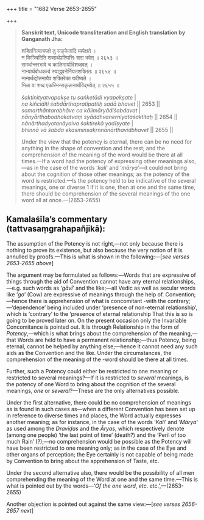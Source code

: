 +++
title = "1682 Verse 2653-2655"

+++
> **Sanskrit text, Unicode transliteration and English translation by Ganganath Jha:** 
>
> शक्तिनित्यत्वपक्षे तु सङ्केतादि व्यपेक्षते ।  
> न किञ्चिदिति शब्दार्थप्रतिपत्तिः सदा भवेत् ॥ २६५३ ॥  
> समर्थान्तरभावे च कालिमार्यादिशब्दवत् ।  
> नान्यार्थबोधकत्वं स्याद्ध्वनेर्नियतशक्तितः ॥ २६५४ ॥  
> नानार्थद्योतनायैव शक्तिरेका यदीष्यते ।  
> भिन्ना वा शब्द एकस्मिन्सकृन्नानार्थविद्भवेत् ॥ २६५५ ॥ 
>
> *śaktinityatvapakṣe tu saṅketādi vyapekṣate* \|  
> *na kiñciditi śabdārthapratipattiḥ sadā bhavet* \|\| 2653 \|\|  
> *samarthāntarabhāve ca kālimāryādiśabdavat* \|  
> *nānyārthabodhakatvaṃ syāddhvanerniyataśaktitaḥ* \|\| 2654 \|\|  
> *nānārthadyotanāyaiva śaktirekā yadīṣyate* \|  
> *bhinnā vā śabda ekasminsakṛnnānārthavidbhavet* \|\| 2655 \|\| 
>
> Under the view that the potency is eternal, there can be no need for anything in the shape of convention and the rest; and the comprehension of the meaning of the word would be there at all times.—If a word had the potency of expressing other meanings also,—as in the case of the words ‘*kali*’ and ‘*mārya*’—it could not bring about the cognition of those other meanings; as the potency of the word is restricted.—Is the potency held to be indicative of the several meanings, one or diverse 1 if it is one, then at one and the same time, there should be comprehension of the several meanings of the one word all at once.—(2653-2655)



## Kamalaśīla’s commentary (tattvasaṃgrahapañjikā):

The assumption of the Potency is not right,—not only because there is nothing to prove its existence, but also because the very notion of it is annulled by proofs.—This is what is shown in the following:—[*see verses 2653-2655 above*]

The argument may be formulated as follows:—Words that are expressive of things through the aid of Convention cannot have any eternal relationships,—e.g. such words as ‘*gāvī*’ and the like;—all Vedic as well as secular words like ‘*go*’ (Cow) are expressive of meanings through the help of. Convention;—hence there is apprehension of what is concomitant -with the contrary;—‘dependence’ being included under ‘presence of non-eternal relationship’, which is ‘contrary’ to the ‘presence of eternal relationship That this is so is going to be proved later on. On the present occasion only the Invariable Concomitance is pointed out. It is through Relationship in the form of *Potency*,—which is what brings about the comprehension of the meaning,—that Words are held to have a permanent relationship;—thus Potency, being eternal, cannot be helped by anything else;—hence it cannot need any such aids as the Convention and the like. Under the circumstances, the comprehension of the meaning of the -word should be there at all times.

Further, such a Potency could either be restricted to one meaning or restricted to several meanings?—If it is restricted to *several* meanings, is the potency of one Word to bring about the cognition of the several meanings, *one* or *several*?—These are the only alternatives possible.

Under the first alternative, there could be no comprehension of meanings as is found in such cases as—when a different Convention has been set up in reference to diverse times and places, the Word actually expresses another meaning; as for instance, in the case of the words ‘*Kali*’ and ‘*Mārya*’ as used among the *Draviḍas* and the *Āryas*, which respectively denote (among one people) ‘the last point of time’ (death?) and the ‘Peril of too much Rain’ (?);—no comprehension would be possible as the Potency will have been restricted to one meaning only; as in the case of the Eye and other organs of perception; the Eye certainly is not capable of being made by Convention to bring about the apprehension of Taste, etc.

Under the second alternative also, there would be the possibility of all men comprehending the meaning of the Word at one and the same time.—This is what is pointed out by the words—‘*Of the one word*, *etc*. etc.’,—(2653-2655)

Another objection is pointed out against the same view:—[*see verses 2656-2657 next*]


